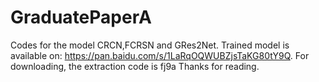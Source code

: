 # GraduatePaperA

Codes for the model CRCN,FCRSN and GRes2Net.
Trained model is available on: https://pan.baidu.com/s/1LaRqOQWUBZjsTaKG80tY9Q. For downloading, the extraction code is fj9a
Thanks for reading.
